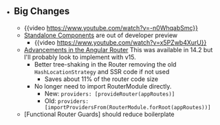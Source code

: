 - ## Big Changes
	- {{video https://www.youtube.com/watch?v=-n0WhqabSmc}}
	- [Standalone Components](https://angular.io/guide/standalone-components) are out of developer preview
		- {{video https://www.youtube.com/watch?v=x5PZwb4XurU}}
	- [Advancements in the Angular Router](https://blog.angular.io/advancements-in-the-angular-router-5d69ec4c032) This was available in 14.2 but I'll probably look to implement with v15.
		- Better tree-shaking in the Router removing the old `HashLocationStrategy` and SSR code if not used
			- Saves about 11% of the router code size
		- No longer need to import RouterModule directly.
			- New: `providers: [provideRouter(appRoutes)]`
			- Old: `providers: [importProvidersFrom(RouterModule.forRoot(appRoutes))]`
	- [Functional Router Guards] should reduce boilerplate